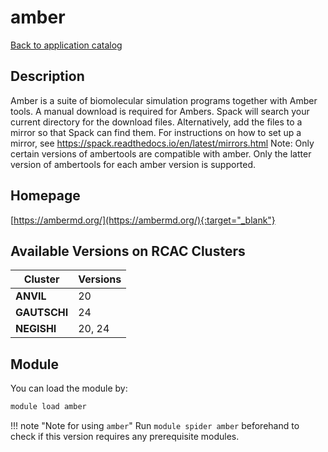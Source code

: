 # amber

[Back to application catalog](../app_catalog.md)

## Description

Amber is a suite of biomolecular simulation programs together with Amber tools.  A manual download is required for Ambers. Spack will search your current directory for the download files. Alternatively, add the files to a mirror so that Spack can find them. For instructions on how to set up a mirror, see https://spack.readthedocs.io/en/latest/mirrors.html  Note: Only certain versions of ambertools are compatible with amber. Only the latter version of ambertools for each amber version is supported.

## Homepage

[https://ambermd.org/](https://ambermd.org/){:target="_blank"}

## Available Versions on RCAC Clusters

|Cluster|Versions|
|---|---|
**ANVIL**|20
**GAUTSCHI**|24
**NEGISHI**|20, 24

## Module

You can load the module by:

```bash
module load amber
```

!!! note "Note for using `amber`"
    Run `module spider amber` beforehand to check if this version requires any prerequisite modules.
